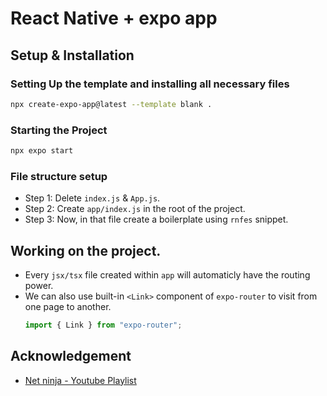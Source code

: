 # React Native + expo app

## Setup & Installation

### Setting Up the template and installing all necessary files
```bash
npx create-expo-app@latest --template blank .
```

### Starting the Project

```bash
npx expo start
```

### File structure setup

- Step 1: Delete `index.js` & `App.js`.
- Step 2: Create `app/index.js` in the root of the project.
- Step 3: Now, in that file create a boilerplate using `rnfes` snippet.

## Working on the project.

- Every `jsx/tsx` file  created within `app` will automaticly have the routing power.
- We can also use built-in `<Link>` component of `expo-router` to visit from one page to another.
    ```javascript
    import { Link } from "expo-router";
    ```


## Acknowledgement

- [Net ninja - Youtube Playlist](https://www.youtube.com/playlist?list=PL4cUxeGkcC9hNTz3sxqGTfxAwU-DIHJd2)
